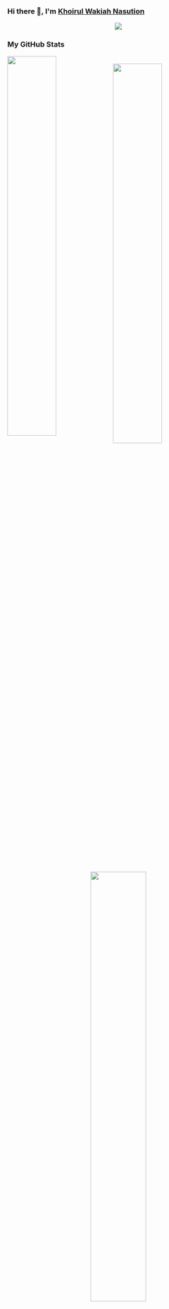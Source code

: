 ### Hi there 👋, I'm [Khoirul Wakiah Nasution](https://www.github.com/khoirulwana) 

<p align="center">

<img src="https://komarev.com/ghpvc/?username=your-github-khoirulwana&label=PROFILE+VIEWS"/>

</p>

<!--

**khoirulwana/khoirulwana** is a ✨ _special_ ✨ repository because its `README.md` (this file) appears on your GitHub profile.

Here are some ideas to get you started:

- 🔭 I’m currently working on ...
- 🌱 I’m currently learning ...
- 👯 I’m looking to collaborate on ...
- 🤔 I’m looking for help with ...
- 💬 Ask me about ...
- 📫 How to reach me: ...
- 😄 Pronouns: ...
- ⚡ Fun fact: ...
-->


<h3 align="left">My GitHub Stats</h3>
<img align="left" width="47%" src="https://github-readme-stats.vercel.app/api?username=khoirulwana&show_icons=true&theme=radical" />
<br />   
<img align="left" width="47%" src="https://github-readme-stats.vercel.app/api/top-langs/?username=khoirulwana&layout=compact" />
<br/>

<p align="center">
<img width="50%" src="https://github-readme-streak-stats.herokuapp.com/?user=khoirulwana" />
</p>

<h3 align="left">Languages and Tools:</h3>
<p align="left">  

<img src="https://img.shields.io/badge/html5-%23E34F26.svg?style=for-the-badge&logo=html5&logoColor=white" />
<img src="https://img.shields.io/badge/css3-%231572B6.svg?style=for-the-badge&logo=css3&logoColor=white" />
<img src="https://img.shields.io/badge/javascript-%23323330.svg?style=for-the-badge&logo=javascript&logoColor=%23F7DF1E" />
<img src="https://img.shields.io/badge/react-%2320232a.svg?style=for-the-badge&logo=react&logoColor=%2361DAFB" />
<img src="https://img.shields.io/badge/Visual%20Studio%20Code-0078d7.svg?style=for-the-badge&logo=visual-studio-code&logoColor=white" />
<img src="https://img.shields.io/badge/Codepen-000000?style=for-the-badge&logo=codepen&logoColor=white" />
<img src="https://img.shields.io/badge/-MX%20Linux-%23000000?style=for-the-badge&logo=MXlinux&logoColor=white" />

</p>

<h3 align="left">Connect with me:</h3>
<p align="left">

[![LinkedIn](https://img.shields.io/badge/linkedin-%230077B5.svg?style=for-the-badge&logo=linkedin&logoColor=white)](https://www.linkedin.com/in/khoirul-wana)
[![Facebook](https://img.shields.io/badge/Facebook-%231877F2.svg?style=for-the-badge&logo=Facebook&logoColor=white)](https://www.facebook.com/khoirul.w.n)
[![WhatsApp](https://img.shields.io/badge/WhatsApp-25D366?style=for-the-badge&logo=whatsapp&logoColor=white)](https://wa.me/6281283301230)
[![Telegram](https://img.shields.io/badge/Telegram-2CA5E0?style=for-the-badge&logo=telegram&logoColor=white)](https://t.me/khoirulwana)
[![Gmail](https://img.shields.io/badge/Gmail-D14836?style=for-the-badge&logo=gmail&logoColor=white)](mailto:khoirul.wana@gmail.com)

</p>



